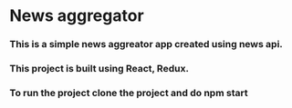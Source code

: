 # News aggregator

### This is a simple news aggreator app created using news api. 

### This project is built using React, Redux.

### To run the project clone the project and do npm start
